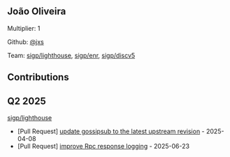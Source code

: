 
## João Oliveira
Multiplier: 1

Github: [@jxs](https://github.com/jxs)

Team: [sigp/lighthouse](https://github.com/sigp/lighthouse/pulls?q=author%3Ajxs), [sigp/enr](https://github.com/sigp/enr/pulls?q=author%3Ajxs), [sigp/discv5](https://github.com/sigp/discv5/pulls?q=author%3Ajxs)

## Contributions

## Q2 2025

[sigp/lighthouse](https://github.com/sigp/lighthouse)
* [Pull Request] [update gossipsub to the latest upstream revision](https://github.com/sigp/lighthouse/pull/7284) - 2025-04-08
* [Pull Request] [improve Rpc response logging](https://github.com/sigp/lighthouse/pull/7635) - 2025-06-23

